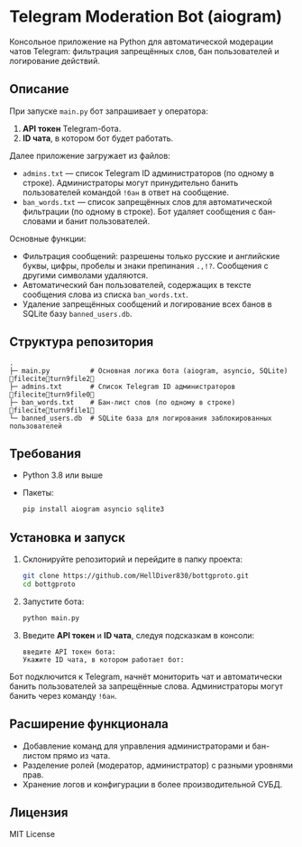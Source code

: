 # Telegram Moderation Bot (aiogram)

Консольное приложение на Python для автоматической модерации чатов Telegram: фильтрация запрещённых слов, бан пользователей и логирование действий.

## Описание

При запуске `main.py` бот запрашивает у оператора:

1. **API токен** Telegram-бота.
2. **ID чата**, в котором бот будет работать.

Далее приложение загружает из файлов:

* `admins.txt` — список Telegram ID администраторов (по одному в строке). Администраторы могут принудительно банить пользователей командой `!бан` в ответ на сообщение.
* `ban_words.txt` — список запрещённых слов для автоматической фильтрации (по одному в строке). Бот удаляет сообщения с бан-словами и банит пользователей.

Основные функции:

* Фильтрация сообщений: разрешены только русские и английские буквы, цифры, пробелы и знаки препинания `.,!?`. Сообщения с другими символами удаляются.
* Автоматический бан пользователей, содержащих в тексте сообщения слова из списка `ban_words.txt`.
* Удаление запрещённых сообщений и логирование всех банов в SQLite базу `banned_users.db`.

## Структура репозитория

```
.
├─ main.py          # Основная логика бота (aiogram, asyncio, SQLite) fileciteturn9file2
├─ admins.txt       # Список Telegram ID администраторов fileciteturn9file0
├─ ban_words.txt    # Бан-лист слов (по одному в строке) fileciteturn9file1
└─ banned_users.db  # SQLite база для логирования заблокированных пользователей
```

## Требования

* Python 3.8 или выше
* Пакеты:

  ```bash
  pip install aiogram asyncio sqlite3
  ```

## Установка и запуск

1. Склонируйте репозиторий и перейдите в папку проекта:

   ```bash
   git clone https://github.com/HellDiver830/bottgproto.git
   cd bottgproto
   ```
2. Запустите бота:

   ```bash
   python main.py
   ```
3. Введите **API токен** и **ID чата**, следуя подсказкам в консоли:

   ```text
   введите API токен бота:
   Укажите ID чата, в котором работает бот:
   ```

Бот подключится к Telegram, начнёт мониторить чат и автоматически банить пользователей за запрещённые слова. Администраторы могут банить через команду `!бан`.

## Расширение функционала

* Добавление команд для управления администраторами и бан-листом прямо из чата.
* Разделение ролей (модератор, администратор) с разными уровнями прав.
* Хранение логов и конфигурации в более производительной СУБД.

## Лицензия

MIT License

